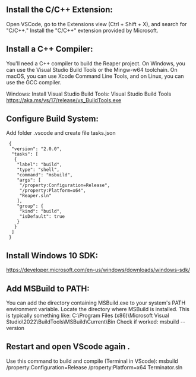 ## Install the C/C++ Extension:
Open VSCode, go to the Extensions view (Ctrl + Shift + X), and search for "C/C++." Install the "C/C++" extension provided by Microsoft.  

## Install a C++ Compiler:
You'll need a C++ compiler to build the Reaper project. On Windows, you can use the Visual Studio Build Tools or the Mingw-w64 toolchain. On macOS, you can use Xcode Command Line Tools, and on Linux, you can use the GCC compiler.  

Windows: Install Visual Studio Build Tools: Visual Studio Build Tools https://aka.ms/vs/17/release/vs_BuildTools.exe
## Configure Build System:  
Add folder .vscode and create file tasks.json
```
 {
  "version": "2.0.0",
  "tasks": [
   {
    "label": "build",
    "type": "shell",
    "command": "msbuild",
    "args": [
     "/property:Configuration=Release",
     "/property:Platform=x64",
     "Reaper.sln"
    ],
    "group": {
     "kind": "build",
     "isDefault": true
    }
   }
  ]
 } 
 ```
## Install Windows 10 SDK:  
  https://developer.microsoft.com/en-us/windows/downloads/windows-sdk/

## Add MSBuild to PATH:
You can add the directory containing MSBuild.exe to your system's PATH environment variable.
Locate the directory where MSBuild is installed. This is typically something like:
C:\Program Files (x86)\Microsoft Visual Studio\2022\BuildTools\MSBuild\Current\Bin
Check if worked: msbuild --version

## Restart and open VScode again .
Use this command to build and compile (Terminal in VScode):
msbuild /property:Configuration=Release /property:Platform=x64 Terminator.sln
